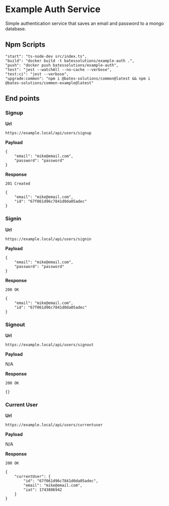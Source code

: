 # Example Auth Service

Simple authentication service that saves an email and password to a mongo database.

## Npm Scripts

```
"start": "ts-node-dev src/index.ts",
"build": "docker build -t batessolutions/example-auth .",
"push": "docker push batessolutions/example-auth",
"test": "jest --watchAll --no-cache --verbose",
"test:ci": "jest --verbose",
"upgrade:common": "npm i @bates-solutions/common@latest && npm i @bates-solutions/common-example@latest"
```

## End points

### Signup

**Url**

`https://example.local/api/users/signup`

**Payload**

```
{
    "email": "mike@email.com",
    "password": "password"
}
```

**Response**

```
201 Created

{
    "email": "mike@email.com",
    "id": "67f061d96c7841d0da05adec"
}
```

### Signin

**Url**

`https://example.local/api/users/signin`

**Payload**

```
{
    "email": "mike@email.com",
    "password": "password"
}
```

**Response**

```
200 OK

{
    "email": "mike@email.com",
    "id": "67f061d96c7841d0da05adec"
}
```

### Signout

**Url**

`https://example.local/api/users/signout`

**Payload**

N/A

**Response**

```
200 OK

{}
```

### Current User

**Url**

`https://example.local/api/users/currentuser`

**Payload**

N/A

**Response**

```
200 OK

{
    "currentUser": {
        "id": "67f061d96c7841d0da05adec",
        "email": "mike@email.com",
        "iat": 1743806942
    }
}
```
